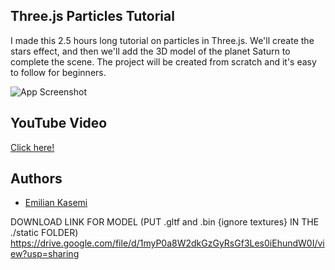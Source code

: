
## Three.js Particles Tutorial

I made this 2.5 hours long tutorial on particles in Three.js. We'll create the stars effect, and then we'll add the 3D model of the planet Saturn to complete the scene.
The project will be created from scratch and it's easy to follow for beginners. 






![App Screenshot](https://res.cloudinary.com/dqiyjy9ye/image/upload/v1668812920/random/saturn_nmf8hu.png)


## YouTube Video

[Click here!](https://youtu.be/_RASm_aOfrE)

## Authors

- [Emilian Kasemi](https://www.github.com/theringsofsaturn)

DOWNLOAD LINK FOR MODEL (PUT .gltf and .bin {ignore textures} IN THE ./static FOLDER) https://drive.google.com/file/d/1myP0a8W2dkGzGyRsGf3Les0iEhundW0I/view?usp=sharing 
